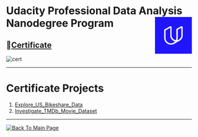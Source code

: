 # Udacity Professional Data Analysis Nanodegree Program <img src="../Assets\udacity_logo.png" align="right" width="100" />


## 🔗[Certificate](https://confirm.udacity.com/SLHAEJXP)
![cert](https://s3-us-west-2.amazonaws.com/udacity-printer/production/certificates/bd89db35-8847-4994-8e88-43084eb5c41a.svg)

****

# Certificate Projects

1. [Explore_US_Bikeshare_Data](https://github.com/hossam-elshabory/Udacity_Data_Analyst_Nanodegree_FWD/tree/master/Udacity_Professional_Data_Analyst_Nanodegree_FWD/Explore_US_Bikeshare_Data)
2. [Investigate_TMDb_Movie_Dataset](https://github.com/hossam-elshabory/Udacity_Data_Analyst_Nanodegree_FWD/tree/master/Udacity_Professional_Data_Analyst_Nanodegree_FWD/Investigate_TMDb_Movie_Dataset)

****

[![Back To Main Page](https://img.shields.io/badge/Back_To_Main_Page-blue?style=for-the-badge)](https://github.com/hossam-elshabory/Udacity_Data_Analyst_Nanodegree_FWD)


